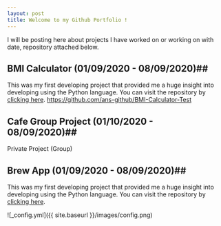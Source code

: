 ```yaml
---
layout: post
title: Welcome to my Github Portfolio !
---
```


I will be posting here about projects I have worked on or working on with date, repository attached below.

## BMI Calculator (01/09/2020 - 08/09/2020)##

This was my first developing project that provided me a huge insight into developing using the Python language.
You can visit the repository by [clicking here](https://github.com/ans-github/Brew_App).
https://github.com/ans-github/BMI-Calculator-Test
## Cafe Group Project (01/10/2020 - 08/09/2020)##
Private Project (Group)
## Brew App (01/09/2020 - 08/09/2020)##

This was my first developing project that provided me a huge insight into developing using the Python language.
You can visit the repository by [clicking here](https://github.com/ans-github/Brew_App).

![_config.yml]({{ site.baseurl }}/images/config.png)